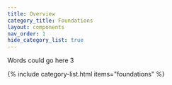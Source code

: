 ```yaml
---
title: Overview
category_title: Foundations
layout: components
nav_order: 1
hide_category_list: true
---
```


Words could go here 3

{% include category-list.html items="foundations" %}
